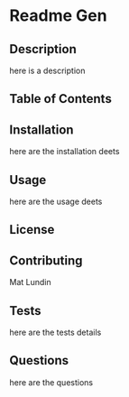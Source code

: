 # Readme Gen

  ## Description
  here is a description

  ## Table of Contents

  ## Installation
  here are the installation deets

  ## Usage
  here are the usage deets

  ## License

  ## Contributing
  Mat Lundin

  ## Tests
  here are the tests details

  ## Questions
  here are the questions
